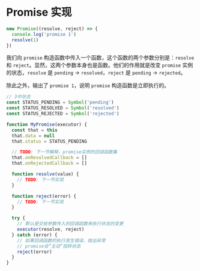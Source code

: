 # Promise 实现

```js
new Promise((resolve, reject) => {
  console.log('promise 1')
  resolve(1)
})
```

我们向 `promise` 构造函数中传入一个函数，这个函数的两个参数分别是：`resolve` 和 `reject`。显然，这两个参数本身也是函数。他们的作用就是改变 `promise` 实例的状态，`resolve` 是 `pending` -> `resolved`，`reject` 是 `pending` -> `rejected`。

除此之外，输出了 `promise 1`，说明 `promise` 构造函数是立即执行的。

```js
// 3中状态
const STATUS_PENDING = Symbol('pending')
const STATUS_RESOLVED = Symbol('resolved')
const STATUS_REJECTED = Symbol('rejected')

function MyPromise(executor) {
  const that = this
  that.data = null
  that.status = STATUS_PENDING

  // TODO: 下一节解释，promise实例的回调函数集
  that.onResolvedCallback = []
  that.onRejectedCallback = []

  function resolve(value) {
    // TODO: 下一节实现
  }

  function reject(error) {
    // TODO: 下一节实现
  }

  try {
    // 默认是交给参数传入的回调函数来执行状态的变更
    executor(resolve, reject)
  } catch (error) {
    // 如果回调函数的执行发生错误，抛出异常
    // promise会“主动”扭转状态
    reject(error)
  }
}
```
